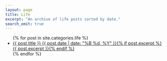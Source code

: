 ```yaml
---
layout: page
title: Life
excerpt: "An archive of life posts sorted by date."
search_omit: true
---
```


<ul class="post-list">
{% for post in site.categories.life %} 
  <li><article><a href="{{ site.url }}{{ post.url }}">{{ post.title }} <span class="entry-date"><time datetime="{{ post.date | date_to_xmlschema }}">{{ post.date | date: "%B %d, %Y" }}</time></span>{% if post.excerpt %} <span class="excerpt">{{ post.excerpt }}</span>{% endif %}</a></article></li>
{% endfor %}
</ul>
